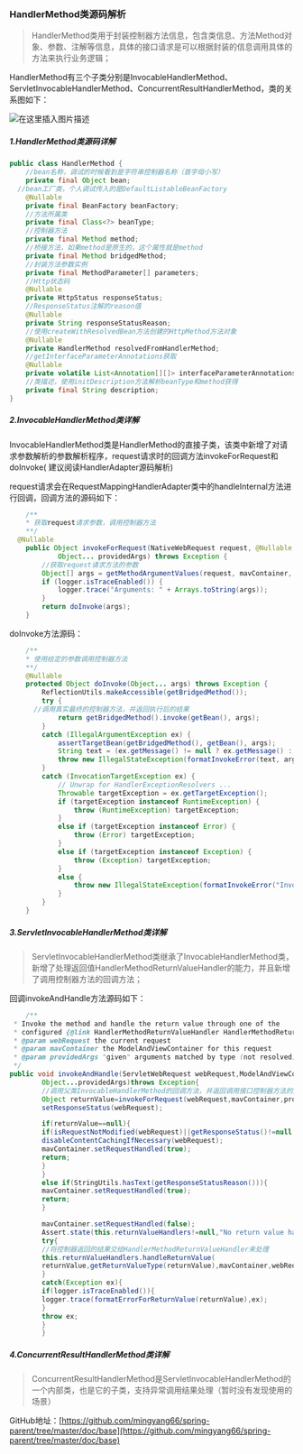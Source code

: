 ### HandlerMethod类源码解析

> HandlerMethod类用于封装控制器方法信息，包含类信息、方法Method对象、参数、注解等信息，具体的接口请求是可以根据封装的信息调用具体的方法来执行业务逻辑；

HandlerMethod有三个子类分别是InvocableHandlerMethod、ServletInvocableHandlerMethod、ConcurrentResultHandlerMethod，类的关系图如下：

![在这里插入图片描述](https://img-blog.csdnimg.cn/20200605141632789.png?x-oss-process=image/watermark,type_ZmFuZ3poZW5naGVpdGk,shadow_10,text_aHR0cHM6Ly9ibG9nLmNzZG4ubmV0L3lhb21pbmd5YW5n,size_16,color_FFFFFF,t_70)

##### 1.HandlerMethod类源码详解

```java
public class HandlerMethod {
	//bean名称，调试的时候看到是字符串控制器名称（首字母小写）
	private final Object bean;
  //bean工厂类，个人调试传入的是DefaultListableBeanFactory
	@Nullable
	private final BeanFactory beanFactory;
	//方法所属类
	private final Class<?> beanType;
	//控制器方法
	private final Method method;
	//桥接方法，如果method是原生的，这个属性就是method
	private final Method bridgedMethod;
	//封装方法参数实例
	private final MethodParameter[] parameters;
	//Http状态码
	@Nullable
	private HttpStatus responseStatus;
	//ResponseStatus注解的reason值
	@Nullable
	private String responseStatusReason;
	//使用createWithResolvedBean方法创建的HttpMethod方法对象
	@Nullable
	private HandlerMethod resolvedFromHandlerMethod;
	//getInterfaceParameterAnnotations获取
	@Nullable
	private volatile List<Annotation[][]> interfaceParameterAnnotations;
	//类描述，使用initDescription方法解析beanType和method获得
	private final String description;
}
```

##### 2.InvocableHandlerMethod类详解

>
InvocableHandlerMethod类是HandlerMethod的直接子类，该类中新增了对请求参数解析的参数解析程序，request请求时的回调方法invokeForRequest和doInvoke(
建议阅读HandlerAdapter源码解析)

request请求会在RequestMappingHandlerAdapter类中的handleInternal方法进行回调，回调方法的源码如下：

```java
	/**
	* 获取request请求参数，调用控制器方法
	**/
  @Nullable
	public Object invokeForRequest(NativeWebRequest request, @Nullable ModelAndViewContainer mavContainer,
			Object... providedArgs) throws Exception {
		//获取request请求方法的参数
		Object[] args = getMethodArgumentValues(request, mavContainer, providedArgs);
		if (logger.isTraceEnabled()) {
			logger.trace("Arguments: " + Arrays.toString(args));
		}
		return doInvoke(args);
	}
```

doInvoke方法源码：

```java
	/**
	* 使用给定的参数调用控制器方法
	**/
	@Nullable
	protected Object doInvoke(Object... args) throws Exception {
		ReflectionUtils.makeAccessible(getBridgedMethod());
		try {
      //调用真实最终的控制器方法，并返回执行后的结果
			return getBridgedMethod().invoke(getBean(), args);
		}
		catch (IllegalArgumentException ex) {
			assertTargetBean(getBridgedMethod(), getBean(), args);
			String text = (ex.getMessage() != null ? ex.getMessage() : "Illegal argument");
			throw new IllegalStateException(formatInvokeError(text, args), ex);
		}
		catch (InvocationTargetException ex) {
			// Unwrap for HandlerExceptionResolvers ...
			Throwable targetException = ex.getTargetException();
			if (targetException instanceof RuntimeException) {
				throw (RuntimeException) targetException;
			}
			else if (targetException instanceof Error) {
				throw (Error) targetException;
			}
			else if (targetException instanceof Exception) {
				throw (Exception) targetException;
			}
			else {
				throw new IllegalStateException(formatInvokeError("Invocation failure", args), targetException);
			}
		}
	}
```

##### 3.ServletInvocableHandlerMethod类详解

> ServletInvocableHandlerMethod类继承了InvocableHandlerMethod类，新增了处理返回值HandlerMethodReturnValueHandler的能力，并且新增了调用控制器方法的回调方法；

回调invokeAndHandle方法源码如下：

```java
    /**
 * Invoke the method and handle the return value through one of the
 * configured {@link HandlerMethodReturnValueHandler HandlerMethodReturnValueHandlers}.
 * @param webRequest the current request
 * @param mavContainer the ModelAndViewContainer for this request
 * @param providedArgs "given" arguments matched by type (not resolved)
 */
public void invokeAndHandle(ServletWebRequest webRequest,ModelAndViewContainer mavContainer,
        Object...providedArgs)throws Exception{
        //调用父类InvocableHandlerMethod的回调方法，并返回调用接口控制器方法的返回结果
        Object returnValue=invokeForRequest(webRequest,mavContainer,providedArgs);
        setResponseStatus(webRequest);

        if(returnValue==null){
        if(isRequestNotModified(webRequest)||getResponseStatus()!=null||mavContainer.isRequestHandled()){
        disableContentCachingIfNecessary(webRequest);
        mavContainer.setRequestHandled(true);
        return;
        }
        }
        else if(StringUtils.hasText(getResponseStatusReason())){
        mavContainer.setRequestHandled(true);
        return;
        }

        mavContainer.setRequestHandled(false);
        Assert.state(this.returnValueHandlers!=null,"No return value handlers");
        try{
        //将控制器返回的结果交给HandlerMethodReturnValueHandler来处理
        this.returnValueHandlers.handleReturnValue(
        returnValue,getReturnValueType(returnValue),mavContainer,webRequest);
        }
        catch(Exception ex){
        if(logger.isTraceEnabled()){
        logger.trace(formatErrorForReturnValue(returnValue),ex);
        }
        throw ex;
        }
        }
```

##### 4.ConcurrentResultHandlerMethod类详解

> ConcurrentResultHandlerMethod是ServletInvocableHandlerMethod的一个内部类，也是它的子类，支持异常调用结果处理（暂时没有发现使用的场景）

GitHub地址：[https://github.com/mingyang66/spring-parent/tree/master/doc/base](https://github.com/mingyang66/spring-parent/tree/master/doc/base)